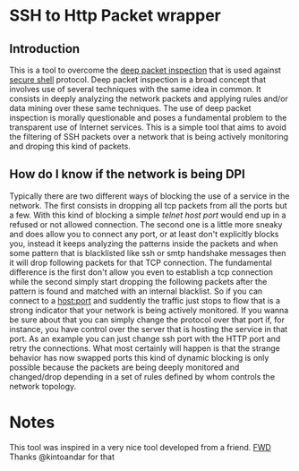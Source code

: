 # SSH to Http Packet wrapper

## Introduction

This is a tool to overcome the [deep packet inspection](https://en.wikipedia.org/wiki/Deep_packet_inspection) that is used against [secure shell](https://en.wikipedia.org/wiki/Secure_Shell) protocol. Deep packet inspection is a broad concept that involves use of several techniques with the same idea in common. It consists in deeply analyzing the network packets and applying rules and/or data mining over these same techniques. The use of deep packet inspection is morally questionable and poses a fundamental problem to the transparent use of Internet services. This is a simple tool that aims to avoid the filtering of SSH packets over a network that is being actively monitoring and droping this kind of packets.

## How do I know if the network is being DPI

Typically there are two different ways of blocking the use of a service in the network. The first consists in dropping all tcp packets from all the ports but a few. With this kind of blocking a simple *telnet host port* would end up in a refused or not allowed connection. The second one is a little more sneaky and does allow you to connect any port, or at least don't explicitly blocks you, instead it keeps analyzing the patterns inside the packets and when some pattern that is blacklisted like ssh or smtp handshake messages then it will drop following packets for that TCP connection. The fundamental difference is the first don't allow you even to establish a tcp connection while the second simply start dropping the following packets after the pattern is found and matched with an internal blacklist. So if you can connect to a <host:port> and suddently the traffic just stops to flow that is a strong indicator that your network is being actively monitored. If you wanna be sure about that you can simply change the protocol over that port if, for instance, you have control over the server that is hosting the service in that port. As an example you can just change ssh port with the HTTP port and retry the connections. What most certainly will happen is that the strange behavior has now swapped ports this kind of dynamic blocking is only possible because the packets are being deeply monitored and changed/drop depending in a set of rules defined by whom controls the network topology.


# Notes

This tool was inspired in a very nice tool developed from a friend. [FWD](https://github.com/kintoandar/fwd)
Thanks @kintoandar for that
